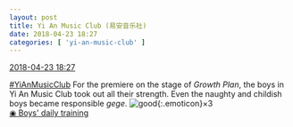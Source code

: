 ```yaml
---
layout: post
title: Yi An Music Club (易安音乐社)
date: 2018-04-23 18:27
categories: [ 'yi-an-music-club' ]
---
```


<div class="weibo-info">
  <a href="https://weibo.com/6094546964/GdrnndcAy">2018-04-23 18:27</a>
</div>

[#YiAnMusicClub](https://weibo.com/p/100808beae2e3e05b17b64f63ebedca39f19b2/super_index) For the premiere on the stage of *Growth Plan*, the boys in Yi An Music Club took out all their strength. Even the naughty and childish boys became responsible *gege*. ![good](https://img.t.sinajs.cn/t4/appstyle/expression/ext/normal/8a/2018new_good_org.png){:.emoticon}×3  
[◉ Boys' daily training](https://www.mgtv.com/b/323322/4363968.html)
